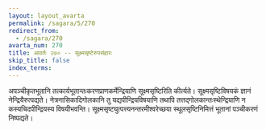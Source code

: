 ```yaml
---
layout: layout_avarta
permalink: /sagara/5/270
redirect_from:
  - /sagara/270
avarta_num: 270
title: आवर्तः २७० -- सूक्ष्मसृष्टेरुपसंहारः
skip_title: false
index_terms: 
---
```


अपञ्चीकृतभूतानि तत्कार्यभूतान्तःकरणप्राणकर्मेन्द्रियाणि सूक्ष्मसृष्टिरिति कीर्त्यते। सूक्ष्मसृष्टिविषयकं ज्ञानं नेन्द्रियैरुत्पद्यते। नेत्रनासिकादिगोलकानि तु यद्यपीन्द्रियविषयाणि तथापि तत्तद्गोलकान्तःस्थेन्द्रियाणि न
कस्यचिदपीन्द्रियस्य विषयीभवन्ति। सूक्ष्मसृष्ट्युत्पत्त्यनन्तरमीश्वरेच्छया स्थूलसृष्टिनिमित्तं भूतानां पञ्चीकरणं निष्पद्यते।
